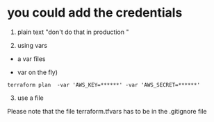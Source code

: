 # you could add the credentials 

1. plain text "don't do that in production "

2. using vars  

  - a var files 

  - var on the fly)

  ```terraform plan  -var 'AWS_KEY=******' -var 'AWS_SECRET=******'```

3. use a file 


Please note that the file terraform.tfvars has to be in the .gitignore file 

